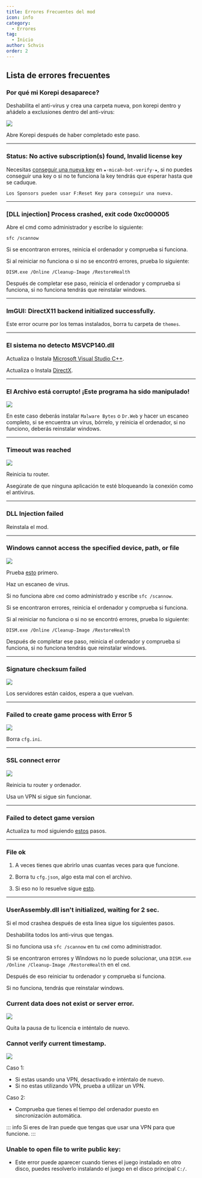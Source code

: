 ```yaml
---
title: Errores Frecuentes del mod
icon: info
category:
  - Errores
tag:
  - Inicio
author: Schvis
order: 2
---
```


## Lista de errores frecuentes

### Por qué mi Korepi desaparece?

Deshabilita el anti-virus y crea una carpeta nueva, pon korepi dentro y añádelo a exclusiones dentro del anti-virus:

![](/assets/images/docs/202312/virus.png)

Abre Korepi después de haber completado este paso.

---
### Status: No active subscription(s) found, Invalid license key

Necesitas [conseguir una nueva key](../guide/getkey.md) en `⁠★⋅micah-bot-verify⋅★`, si no puedes conseguir una key o si no te funciona la key tendrás que esperar hasta que se caduque.

`Los Sponsors pueden usar F:Reset Key para conseguir una nueva.`

---
### [DLL injection]  Process crashed, exit code 0xc000005

Abre el cmd como administrador y escribe lo siguiente:

`sfc /scannow`

Si se encontraron errores, reinicia el ordenador y comprueba si funciona.

Si al reiniciar no funciona o si no se encontró errores, prueba lo siguiente:

`DISM.exe /Online /Cleanup-Image /RestoreHealth`

Después de completar ese paso, reinicia el ordenador y comprueba si funciona, si no funciona tendrás que reinstalar windows.

---
### ImGUI: DirectX11 backend initialized successfully.

Este error ocurre por los temas instalados, borra tu carpeta de `themes`.

---
### El sistema no detecto MSVCP140.dll

Actualiza o Instala [Microsoft Visual Studio C++](https://learn.microsoft.com/en-us/cpp/windows/latest-supported-vc-redist?view=msvc-170#visual-studio-2015-2017-2019-and-2022).

Actualiza o Instala [DirectX](https://www.microsoft.com/en-us/download/details.aspx?id=35).

---
### El Archivo está corrupto! ¡Este programa ha sido manipulado!

![](/assets/images/docs/202312/virus2.png)

En este caso deberás instalar `Malware Bytes` o `Dr.Web` y hacer un escaneo completo, si se encuentra un virus, bórrelo, y reinicia el ordenador, si no funciono, deberás reinstalar windows.

---
### Timeout was reached

![](/assets/images/docs/202312/error1.png)

Reinicia tu router.

Asegúrate de que ninguna aplicación te esté bloqueando la conexión como el antivirus.

---
### DLL Injection failed

Reinstala el mod.

---
### Windows cannot access the specified device, path, or file

![](/assets/images/docs/202312/error2.png)

Prueba [esto](https://www.minitool.com/es/respaldar-datos/windows-no-tiene-acceso-al-dispositivo-especificado.html) primero.

Haz un escaneo de virus.

Si no funciona abre `cmd` como administrado y escribe `sfc /scannow`.

Si se encontraron errores, reinicia el ordenador y comprueba si funciona.

Si al reiniciar no funciona o si no se encontró errores, prueba lo siguiente:

`DISM.exe /Online /Cleanup-Image /RestoreHealth`

Después de completar ese paso, reinicia el ordenador y comprueba si funciona, si no funciona tendrás que reinstalar windows.

---
### Signature checksum failed

![](/assets/images/docs/202312/checksum.png)

Los servidores están caídos, espera a que vuelvan.

---
### Failed to create game process with Error 5

![](/assets/images/docs/202312/error3.png)

Borra `cfg.ini`.

---
### SSL connect error

![](/assets/images/docs/202312/error4.png)

Reinicia tu router y ordenador.

Usa un VPN si sigue sin funcionar.

---
### Failed to detect game version

Actualiza tu mod siguiendo [estos](../start/download.md) pasos.

---
### File ok

1. A veces tienes que abrirlo unas cuantas veces para que funcione.

2. Borra tu `cfg.json`, algo esta mal con el archivo.

3. Si eso no lo resuelve sigue [esto](https://discord.com/channels/1069057220802781265/1213319789964038184/1242491428441952256).
---
### UserAssembly.dll isn't initialized, waiting for 2 sec.

Si el mod crashea después de esta linea sigue los siguientes pasos.

Deshabilita todos los anti-virus que tengas.

Si no funciona usa `sfc /scannow` en tu `cmd` como administrador.

Si se encontraron errores y Windows no lo puede solucionar, una `DISM.exe /Online /Cleanup-Image /RestoreHealth` en el `cmd`.

Después de eso reiniciar tu ordenador y comprueba si funciona.

Si no funciona, tendrás que reinstalar windows.

### Current data does not exist or server error.

![](/assets/images/docs/202312/error.png)

Quita la pausa de tu licencia e inténtalo de nuevo.

### Cannot verify current timestamp.

![](/assets/images/docs/202402/timestamp.png)

Caso 1:
- Si estas usando una VPN, desactivado e inténtalo de nuevo.
- Si no estas utilizando VPN, prueba a utilizar un VPN.

Caso 2:
- Comprueba que tienes el tiempo del ordenador puesto en sincronización automática.

::: info Si eres de Iran puede que tengas que usar una VPN para que funcione.
:::


### Unable to open file to write public key:

- Este error puede aparecer cuando tienes el juego instalado en otro disco, puedes resolverlo instalando el juego en el disco principal `C:/`.